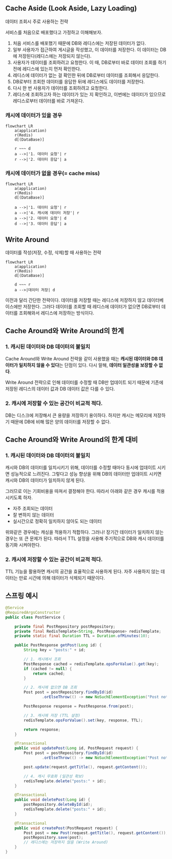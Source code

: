 ## Cache Aside (Look Aside, Lazy Loading)
데이터 조회시 주로 사용하는 전략

서비스를 처음으로 배포했다고 가정하고 이해해보자.
1. 처음 서비스를 배포했기 때문에 DB와 레디스에는 저장된 데이터가 없다.
2. 일부 사용자가 접근하여 게시글을 작성했고, 이 데이터를 저장한다. 이 데이터는 DB에 저장된다(레디스에는 저장되지 않는다).
3. 사용자가 데이터를 조회하려고 요청한다. 이 때, DB로부터 바로 데이터 조회를 하기 전에 레디스에 있는지 먼저 확인한다.
4. 레디스에 데이터가 없는 걸 확인한 뒤에 DB로부터 데이터를 조회해서 응답한다.
5. DB로부터 조회한 데이터를 응답한 뒤에 레디스에도 데이터를 저장한다.
6. 다시 한 번 사용자가 데이터를 조회하려고 요청한다.
7. 레디스에 조회하고자 하는 데이터가 있는 지 확인하고, 이번에는 데이터가 있으므로 레디스로부터 데이터를 바로 가져온다.

### 캐시에 데이터가 있을 경우
```mermaid
flowchart LR
	a(application)
	r(Redis)
	d[(DataBase)]

	r ~~~ d
	a -->|'1. 데이터 요청'| r
	r -->|'2. 데이터 응답'| a
```

### 캐시에 데이터가 없을 경우(= cache miss)
```mermaid
flowchart LR
	a(application)
	r(Redis)
	d[(DataBase)]

	a -->|'1. 데이터 요청'| r
	a -->|'4. 캐시에 데이터 저장'| r
	a -->|'2. 데이터 요청'| d
	d -->|'3. 데이터 응답'| a
```



## Write Around
데이터를 작성(저장, 수정, 삭제)할 때 사용하는 전략

```mermaid
flowchart LR
	a(application)
	r(Redis)
	d[(DataBase)]

	d ~~~ r
	a -->|데이터 저장| d
```

이전과 달리 간단한 전략이다. 데이터를 저장할 때는 레디스에 저장하지 않고 데이터베이스에만 저장한다. 그러다 데이터를 조회할 때 레디스에 데이터가 없으면 DB로부터 데이터를 조회해와서 레디스에 저장하는 방식이다.

## Cache Around와 Write Around의 한계
### 1. 캐시된 데이터와 DB 데이터의 불일치
Cache Around와 Write Around 전략을 같이 사용했을 때는 **캐시된 데이터와 DB 데이터가 일치하지 않을 수 있다**는 단점이 있다. 다시 말해, **데이터 일관성을 보장할 수 없다**.

Write Around 전략으로 인해 데이터를 수정할 때 DB만 업데이트 되기 때문에 기존에 저장된 레디스의 데이터 값과 DB 데이터 값은 다를 수 있다.

### 2. 캐시에 저장할 수 있는 공간이 비교적 적다.
DB는 디스크에 저장해서 큰 용량을 저장하기 용이하다. 하지만 캐시는 메모리에 저장하기 때문에 DB에 비해 많은 양의 데이터를 저장할 수 없다.

## Cache Around와 Write Around의 한계 대비
### 1. 캐시된 데이터와 DB 데이터의 불일치
캐시와 DB의 데이터를 일치시키기 위해, 데이터를 수정할 때마다 동시에 업데이트 시키면 성능적으로 느려진다. 그렇다고 성능 향상을 위해 DB의 데이터만 업데이트 시키면 캐시와 DB의 데이터가 일치하지 않게 된다.

그러므로 이는 기회비용을 따져서 결정해야 한다. 따라서 아래와 같은 경우 캐시를 적용시키도록 하자.
- 자주 조회되는 데이터
- 잘 변하지 않는 데이터
- 실시간으로 정확히 일치하지 않아도 되는 데이터

위와같은 경우에는 캐싱을 적용하기 적합하다. 그러나! 장기간 데이터가 일치하지 않는 경우는 또 큰 문제가 된다. 따라서 TTL 설정을 사용해 주기적으로 DB와 캐시 데이터를 동기화 시켜야한다.

### 2. 캐시에 저장할 수 있는 공간이 비교적 적다.
TTL 기능을 활용하면 캐시의 공간을 효율적으로 사용하게 된다. 자주 사용하지 않는 데이터는 만료 시간에 의해 데이터가 삭제되기 때문이다.

## 스프링 예시
```java
@Service
@RequiredArgsConstructor
public class PostService {

    private final PostRepository postRepository;
    private final RedisTemplate<String, PostResponse> redisTemplate;
    private static final Duration TTL = Duration.ofMinutes(10);

    public PostResponse getPost(Long id) {
        String key = "posts:" + id;

        // 1. 캐시에서 조회
        PostResponse cached = redisTemplate.opsForValue().get(key);
        if (cached != null) {
            return cached;
        }

        // 2. 캐시에 없으면 DB 조회
        Post post = postRepository.findById(id)
                .orElseThrow(() -> new NoSuchElementException("Post not found"));

        PostResponse response = PostResponse.from(post);

        // 3. 캐시에 저장 (TTL 설정)
        redisTemplate.opsForValue().set(key, response, TTL);

        return response;
    }

    @Transactional
    public void updatePost(Long id, PostRequest request) {
        Post post = postRepository.findById(id)
                .orElseThrow(() -> new NoSuchElementException("Post not found"));

        post.update(request.getTitle(), request.getContent());

        // 4. 캐시 무효화 (일관성 확보)
        redisTemplate.delete("posts:" + id);
    }

    @Transactional
    public void deletePost(Long id) {
        postRepository.deleteById(id);
        redisTemplate.delete("posts:" + id);
    }

    @Transactional
    public void createPost(PostRequest request) {
        Post post = new Post(request.getTitle(), request.getContent());
        postRepository.save(post);
        // 레디스에는 저장하지 않음 (Write Around)
    }
}
```